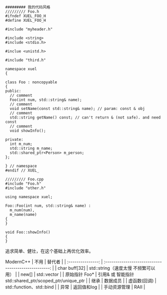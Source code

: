 ```
######### 我的代码风格
///////// Foo.h
#ifndef XUEL_FOO_H
#define XUEL_FOO_H

#include "myheader.h"

#include <string>
#include <stdio.h>

#inclue <unistd.h>

#include "third.h"

namespace xuel
{

class Foo : noncopyable
{
public:
  // comment
  Foo(int num, std::string& name);
  // comment
  void setName(const std::string& name); // param: const & obj
  // comment
  std::string getName() const; // can't return & (not safe). and need const
  // comment
  void showInfo();

private:
  int m_num;
  std::string m_name;
  std::shared_ptr<Person> m_person;
};

} // namespace
#endif // XUEL_

///////// Foo.cpp
#include "Foo.h"
#include "other.h"

using namespace xuel;

Foo::Foo(int num, std::string& name) :
  m_num(num),
  m_name(name)
{
}

void Foo::showInfo()
{
}
```
追求简单、健壮，在这个基础上再优化效率。

ModernC++
|        不用        |                        替代者                         |
| :---------------: | :--------------------------------------------------: |
|   char buff[32]   |           std::string（速度太慢 不频繁可以用）         |
|       new[]       |                     std::vector                      |
|   原始指针 Foo*    | 引用& 或 智能指针std::shared_ptr/scoped_ptr/unique_ptr |
|        继承        |                       数据成员                        |
|     虚函数(回调)   |               std::function、std::bind                |
|        异常        |                      返回值和log                      |
|    手动资源管理     |                         RAII                         |
